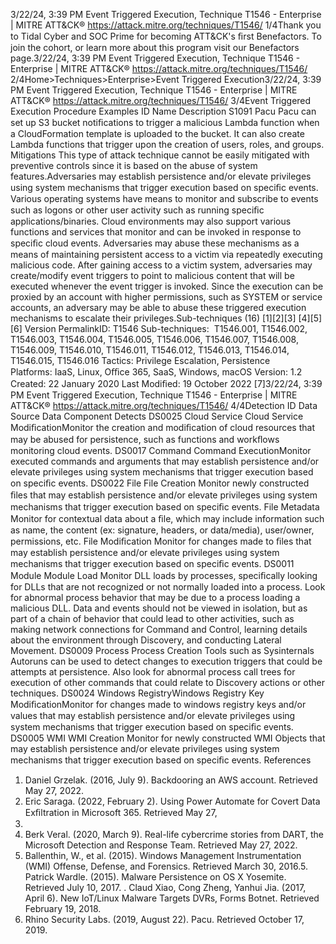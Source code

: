 3/22/24, 3:39 PM Event Triggered Execution, Technique T1546 - Enterprise | MITRE ATT&CK®
https://attack.mitre.org/techniques/T1546/ 1/4Thank you to Tidal Cyber and SOC Prime for becoming ATT&CK's ﬁrst Benefactors. To join the cohort, or learn more about this program visit our
Benefactors page.3/22/24, 3:39 PM Event Triggered Execution, Technique T1546 - Enterprise | MITRE ATT&CK®
https://attack.mitre.org/techniques/T1546/ 2/4Home>Techniques>Enterprise>Event Triggered Execution3/22/24, 3:39 PM Event Triggered Execution, Technique T1546 - Enterprise | MITRE ATT&CK®
https://attack.mitre.org/techniques/T1546/ 3/4Event Triggered Execution
Procedure Examples
ID Name Description
S1091 Pacu Pacu can set up S3 bucket notiﬁcations to trigger a malicious Lambda function when a CloudFormation template is
uploaded to the bucket. It can also create Lambda functions that trigger upon the creation of users, roles, and groups.
Mitigations
This type of attack technique cannot be easily mitigated with preventive controls since it is based on the abuse of system features.Adversaries may establish persistence and/or elevate privileges using system mechanisms that trigger execution based on speciﬁc events.
Various operating systems have means to monitor and subscribe to events such as logons or other user activity such as running speciﬁc
applications/binaries. Cloud environments may also support various functions and services that monitor and can be invoked in response to
speciﬁc cloud events.
Adversaries may abuse these mechanisms as a means of maintaining persistent access to a victim via repeatedly executing malicious code.
After gaining access to a victim system, adversaries may create/modify event triggers to point to malicious content that will be executed
whenever the event trigger is invoked.
Since the execution can be proxied by an account with higher permissions, such as SYSTEM or service accounts, an adversary may be able
to abuse these triggered execution mechanisms to escalate their privileges.Sub-techniques (16)
[1][2][3]
[4][5][6]
Version PermalinkID: T1546
Sub-techniques:  T1546.001, T1546.002, T1546.003, T1546.004, T1546.005, T1546.006, T1546.007, T1546.008, T1546.009,
T1546.010, T1546.011, T1546.012, T1546.013, T1546.014, T1546.015, T1546.016
 
Tactics: Privilege Escalation, Persistence
 
Platforms: IaaS, Linux, Oﬃce 365, SaaS, Windows, macOS
Version: 1.2
Created: 22 January 2020
Last Modiﬁed: 19 October 2022
[7]3/22/24, 3:39 PM Event Triggered Execution, Technique T1546 - Enterprise | MITRE ATT&CK®
https://attack.mitre.org/techniques/T1546/ 4/4Detection
ID Data Source Data Component Detects
DS0025 Cloud Service Cloud Service
ModiﬁcationMonitor the creation and modiﬁcation of cloud resources that may be abused for
persistence, such as functions and workﬂows monitoring cloud events.
DS0017 Command Command
ExecutionMonitor executed commands and arguments that may establish persistence and/or
elevate privileges using system mechanisms that trigger execution based on speciﬁc
events.
DS0022 File File Creation Monitor newly constructed ﬁles that may establish persistence and/or elevate
privileges using system mechanisms that trigger execution based on speciﬁc events.
File Metadata Monitor for contextual data about a ﬁle, which may include information such as
name, the content (ex: signature, headers, or data/media), user/owner, permissions,
etc.
File Modiﬁcation Monitor for changes made to ﬁles that may establish persistence and/or elevate
privileges using system mechanisms that trigger execution based on speciﬁc events.
DS0011 Module Module Load Monitor DLL loads by processes, speciﬁcally looking for DLLs that are not
recognized or not normally loaded into a process. Look for abnormal process
behavior that may be due to a process loading a malicious DLL. Data and events
should not be viewed in isolation, but as part of a chain of behavior that could lead
to other activities, such as making network connections for Command and Control,
learning details about the environment through Discovery, and conducting Lateral
Movement.
DS0009 Process Process Creation Tools such as Sysinternals Autoruns can be used to detect changes to execution
triggers that could be attempts at persistence. Also look for abnormal process call
trees for execution of other commands that could relate to Discovery actions or other
techniques.
DS0024 Windows RegistryWindows
Registry Key
ModiﬁcationMonitor for changes made to windows registry keys and/or values that may
establish persistence and/or elevate privileges using system mechanisms that
trigger execution based on speciﬁc events.
DS0005 WMI WMI Creation Monitor for newly constructed WMI Objects that may establish persistence and/or
elevate privileges using system mechanisms that trigger execution based on speciﬁc
events.
References
1. Daniel Grzelak. (2016, July 9). Backdooring an AWS account.
Retrieved May 27, 2022.
2. Eric Saraga. (2022, February 2). Using Power Automate for
Covert Data Exﬁltration in Microsoft 365. Retrieved May 27,
2022.
3. Berk Veral. (2020, March 9). Real-life cybercrime stories from
DART, the Microsoft Detection and Response Team. Retrieved
May 27, 2022.
4. Ballenthin, W., et al. (2015). Windows Management
Instrumentation (WMI) Offense, Defense, and Forensics.
Retrieved March 30, 2016.5. Patrick Wardle. (2015). Malware Persistence on OS X
Yosemite. Retrieved July 10, 2017.
 . Claud Xiao, Cong Zheng, Yanhui Jia. (2017, April 6). New
IoT/Linux Malware Targets DVRs, Forms Botnet. Retrieved
February 19, 2018.
7. Rhino Security Labs. (2019, August 22). Pacu. Retrieved
October 17, 2019.